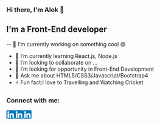 ### Hi there, I'm Alok 👋

## I'm a Front-End developer
-- 🔭 I’m currently working on something cool 😄
- 🌱 I’m currently learning React.js, Node.js
- 👯 I’m looking to collaborate on ...
- 🤔 I’m looking for opportunity in Front-End Development
- 💬 Ask me about HTML5/CSS3/Javascript/Bootstrap4
- ⚡ Fun fact:I love to Travelling and Watching Cricket

### Connect with me:
<img align="left" alt="image" width="22px" src="linkedin.png">
<img align="left" alt="image" width="22px" src="linkedin.png">
<a href="linkedin.com/in/alok-jha-7ba89a187"><img align="left" alt="image" width="22px" src="linkedin.png"></a>
